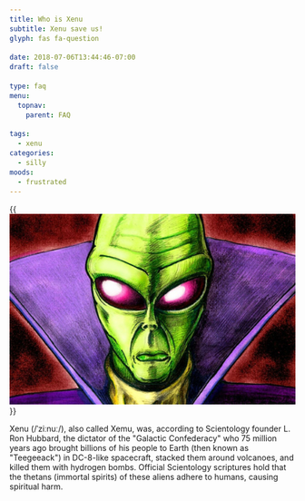 ```yaml
---
title: Who is Xenu
subtitle: Xenu save us!
glyph: fas fa-question

date: 2018-07-06T13:44:46-07:00
draft: false

type: faq
menu:
  topnav:
    parent: FAQ

tags:
  - xenu
categories:
  - silly
moods:
  - frustrated
---
```


{{<img src="xenu.jpg" class="float-right pl-3">}}

Xenu (/ˈziːnuː/), also called Xemu, was, according to Scientology founder L. Ron Hubbard,
the dictator of the "Galactic Confederacy" who 75 million years ago brought billions
of his people to Earth (then known as "Teegeeack") in DC-8-like spacecraft, stacked them around volcanoes,
and killed them with hydrogen bombs. Official Scientology scriptures hold that the thetans (immortal spirits)
of these aliens adhere to humans, causing spiritual harm.